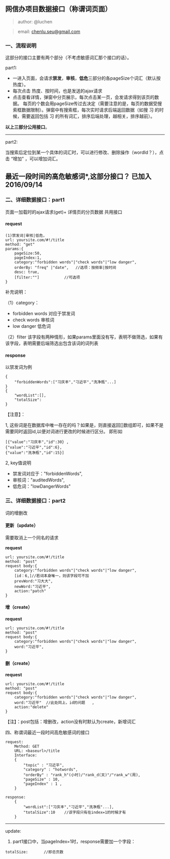 ## 网信办项目数据接口（称谓词页面）

>author: @luchen

>email: chenlu.seu@gmail.com

### 一、流程说明
这部分的接口主要有两个部分（不考虑敏感词汇那个接口的话）。

part1:

- 一进入页面，会请求**禁发**，**审核**，**低危**三部分的各pageSize个词汇（默认按热度）。
- 每次点击 热度、按时间，也是发送的ajax请求
- 点击查看详情，弹窗中分页展示，每次点击某一页，会发请求得到该页的数据。
每页的个数会用pageSize传过去决定（需要注意的是，每页的数据受搜索框数据限制）。弹窗中有搜索框，每次实时请求后端返回数据（如搜 习 的时候，需要返回包括 习 的所有词汇，排序后端处理，越相关，排序越前）。

**以上三部分公用接口**。

---
part2:

当搜索后定位到某一个具体的词汇时，可以进行修改、删除操作（wordId？），点击 “增加” ，可以增加词汇。


**最近一段时间的高危敏感词***,这部分接口？
已加入 2016/09/14
---

### 二、详细数据接口：part1
页面一加载时的ajax请求(get)+ 详情页的分页数据 共用接口

#### request
```
(1)禁发词|审核|低危，
url: yoursite.com/#!/title
method: "get"
params:{
    pageSize:50,
    pageIndex:1,
    category:"forbidden words"|"check words"|"low danger",
    orderBy: "freq" |"date",   //选项：按频率|按时间
    desc: true,
    [filter:""]           //可选项         
}
```
补充说明：

（1）category：

- forbidden words  对应于禁发词
- check words   审核词
- low danger 低危词

（2）filter
该字段有两种情形，如果params里面没有写，表明不做筛选，如果有该字段，表明需要后端筛选出包含该词的词列表

#### response
以禁发词为例
```
{
    "forbiddenWords":["习庆丰","刁近平","洗净瓶"...]
}
{
    "wordList":[],
    "totalSize":
}
```
【注意】：

1, 这些词是在数据库中唯一存在的吗？如果是，则直接返回[]数组即可，如果不是需要同时返回id,以便对词进行更改的时候进行区分。
即形如
```
[{"value":"习庆丰","id":30} ,
{"value":"刁近平","id":6},
{"value":"洗净瓶","id":15}]
```

2, key值说明

- 禁发词对应于："forbiddenWords",
- 审核词："auditedWords",
- 低危词："lowDangerWords"

### 三、详细数据接口：part2

词的增删改

#### 更新（update）

需要取消上一个同名的请求

**request**

```
url: yoursite.com/#!/title
method: "post"
request body:{
    category:"forbidden words"|"check words"|"low danger",
    [id：6,]//若词本身唯一，则该字段可不加
    prevWord:"习大大",
    newWord:"习近平", 
    action:"patch"  
}
```

#### 增（create）

**request**

```
url: yoursite.com/#!/title
method: "post"
request body:{
    category:"forbidden words"|"check words"|"low danger",
    word:"习近平",    
}
```

#### 删（create）

**request**

```
url: yoursite.com/#!/title
method: "post"
request body:{
    category:"forbidden words"|"check words"|"low danger",
    word:"习近平"  //此处同上，id的问题   ,
    action:"delete"
}
```

【注】：post包括：增删改，action没有时默认为create，新增词汇


四、称谓词最近一段时间高危敏感词的接口
```
request:
    Method: GET
    URL: <baseurl>/title
    Interface:
    {
        "topic" : "习近平",
        "category" : "hotwords",
        "orderBy" : "rank_h"(小时)/"rank_d(天)"/"rank_w"(周),
        "pageSize" : 10,
        "pageIndex" : 1 ,
    }
    
response:
    {
        "wordList":["习庆丰","刁近平","洗净瓶"...],
        "totalSize":10    //该字段只有在index=1的时候才有
    }

```

---
update:
1. part1接口中，当pageIndex=1时，response需要加一个字段：
```
totalSize:       //即总页数
```





